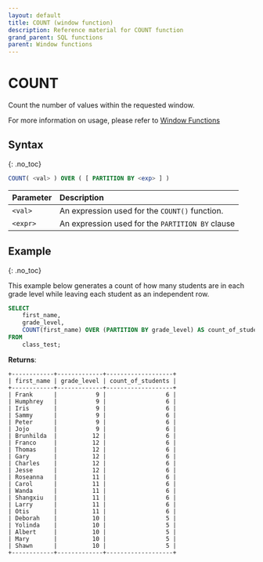 ```yaml
---
layout: default
title: COUNT (window function)
description: Reference material for COUNT function
grand_parent: SQL functions
parent: Window functions
---
```


# COUNT

Count the number of values within the requested window.

For more information on usage, please refer to [Window Functions](./window-functions.md)  

## Syntax
{: .no_toc}

```sql
COUNT( <val> ) OVER ( [ PARTITION BY <exp> ] )
```

| Parameter | Description                                      |
| :--------- | :------------------------------------------------ |
| `<val>`   | An expression used for the `COUNT()` function.   |
| `<expr>`  | An expression used for the `PARTITION BY` clause |

## Example
{: .no_toc}

This example below generates a count of how many students are in each grade level while leaving each student as an independent row.

```sql
SELECT
	first_name,
	grade_level,
	COUNT(first_name) OVER (PARTITION BY grade_level) AS count_of_students
FROM
	class_test;
```

**Returns**:

```
+------------+-------------+-------------------+
| first_name | grade_level | count_of_students |
+------------+-------------+-------------------+
| Frank      |           9 |                 6 |
| Humphrey   |           9 |                 6 |
| Iris       |           9 |                 6 |
| Sammy      |           9 |                 6 |
| Peter      |           9 |                 6 |
| Jojo       |           9 |                 6 |
| Brunhilda  |          12 |                 6 |
| Franco     |          12 |                 6 |
| Thomas     |          12 |                 6 |
| Gary       |          12 |                 6 |
| Charles    |          12 |                 6 |
| Jesse      |          12 |                 6 |
| Roseanna   |          11 |                 6 |
| Carol      |          11 |                 6 |
| Wanda      |          11 |                 6 |
| Shangxiu   |          11 |                 6 |
| Larry      |          11 |                 6 |
| Otis       |          11 |                 6 |
| Deborah    |          10 |                 5 |
| Yolinda    |          10 |                 5 |
| Albert     |          10 |                 5 |
| Mary       |          10 |                 5 |
| Shawn      |          10 |                 5 |
+------------+-------------+-------------------+
```
